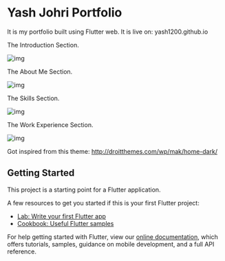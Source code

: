 # Yash Johri Portfolio

It is my portfolio built using Flutter web.
It is live on: yash1200.github.io

The Introduction Section.

![img](https://i.imgur.com/HipX0jF.png)

The About Me Section.

![img](https://i.imgur.com/PWCFKuY.png)

The Skills Section.

![img](https://i.imgur.com/1QOt01H.png)

The Work Experience Section.

![img](https://i.imgur.com/GDzFCbD.png)

Got inspired from this theme: http://droitthemes.com/wp/mak/home-dark/


## Getting Started

This project is a starting point for a Flutter application.

A few resources to get you started if this is your first Flutter project:

- [Lab: Write your first Flutter app](https://flutter.dev/docs/get-started/codelab)
- [Cookbook: Useful Flutter samples](https://flutter.dev/docs/cookbook)

For help getting started with Flutter, view our
[online documentation](https://flutter.dev/docs), which offers tutorials,
samples, guidance on mobile development, and a full API reference.
